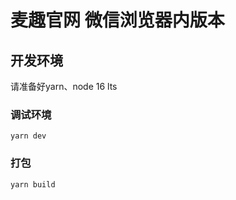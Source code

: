 # 麦趣官网 微信浏览器内版本

## 开发环境 

请准备好yarn、node 16 lts

### 调试环境

```shell
yarn dev
```

### 打包

```shell
yarn build
```
